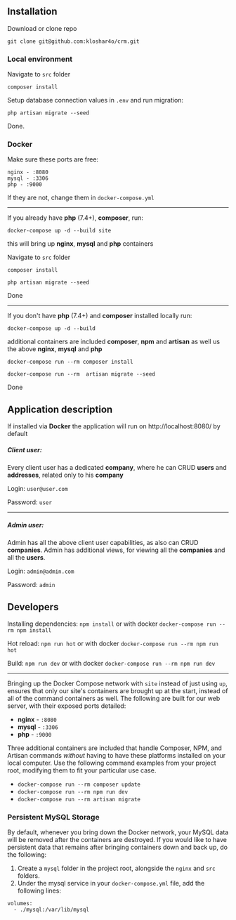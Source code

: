 

## Installation 

Download or clone repo

`git clone git@github.com:kloshar4o/crm.git`

### Local environment 
Navigate to `src` folder

`composer install`

Setup database connection values in `.env` and run migration:

`php artisan migrate --seed`

Done.


### Docker

Make sure these ports are free:

    nginx - :8080
    mysql - :3306
    php - :9000

If they are not, change them in `docker-compose.yml`

---

If you already have **php** (7.4+), **composer**, run:

`docker-compose up -d --build site`

this will bring up **nginx**, **mysql** and **php** containers


Navigate to `src` folder

`composer install`

`php artisan migrate --seed`

Done

----

If you don't have **php** (7.4+) and **composer** installed locally run:

`docker-compose up -d --build`

additional containers are included **composer**, **npm** and **artisan** as well us the above **nginx**, **mysql** and **php**

`docker-compose run --rm composer install`

`docker-compose run --rm  artisan migrate --seed`

Done


## Application description

If installed via **Docker** the application will run on http://localhost:8080/ by default 

##### Client user:
Every client user has a dedicated **company**, 
where he can CRUD **users** and **addresses**, 
related only to his **company** 


Login: `user@user.com`

Password: `user`

----

##### Admin user:
Admin has all the above client user capabilities, as also can CRUD **companies**.
Admin has additional views, for viewing all the **companies** and all the **users**. 

Login: `admin@admin.com`

Password: `admin`


## Developers

Installing dependencies: `npm install` or with docker `docker-compose run --rm npm install`

Hot reload: `npm run hot` or with docker `docker-compose run --rm npm run hot`

Build: `npm run dev` or with docker `docker-compose run --rm npm run dev`


----

Bringing up the Docker Compose network with `site` instead of just using `up`, ensures that only our site's containers are brought up at the start, instead of all of the command containers as well. The following are built for our web server, with their exposed ports detailed:

- **nginx** - `:8080`
- **mysql** - `:3306`
- **php** - `:9000`

Three additional containers are included that handle Composer, NPM, and Artisan commands *without* having to have these platforms installed on your local computer. Use the following command examples from your project root, modifying them to fit your particular use case.

- `docker-compose run --rm composer update`
- `docker-compose run --rm npm run dev`
- `docker-compose run --rm artisan migrate` 

### Persistent MySQL Storage

By default, whenever you bring down the Docker network, your MySQL data will be removed after the containers are destroyed. If you would like to have persistent data that remains after bringing containers down and back up, do the following:

1. Create a `mysql` folder in the project root, alongside the `nginx` and `src` folders.
2. Under the mysql service in your `docker-compose.yml` file, add the following lines:

```
volumes:
  - ./mysql:/var/lib/mysql
```
